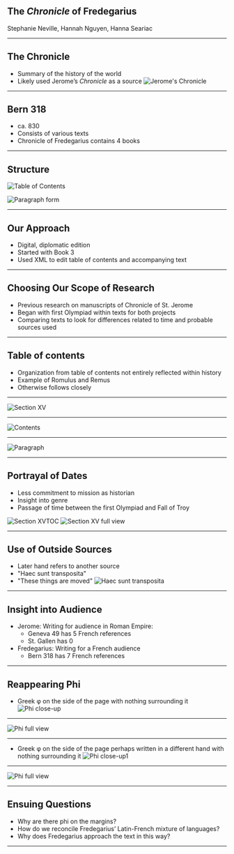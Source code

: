 ## The *Chronicle* of Fredegarius


Stephanie Neville, Hannah Nguyen, Hanna Seariac

---

## The Chronicle

- Summary of the history of the world
- Likely used Jerome’s *Chronicle* as a source
![Jerome's Chronicle](https://raw.githubusercontent.com/HCMID/fredegarius/master/gen49-69v-70r.png)
---

## Bern 318

- ca. 830
- Consists of various texts
- Chronicle of Fredegarius contains 4 books



---

## Structure

![Table of Contents](https://raw.githubusercontent.com/HCMID/fredegarius/master/structuretableofcontents45v.png)


![Paragraph form](https://raw.githubusercontent.com/HCMID/fredegarius/master/structureparagraphs50v.png)

---

## Our Approach

- Digital, diplomatic edition
- Started with Book 3
- Used XML to edit table of contents and accompanying text

---

## Choosing Our Scope of Research

- Previous research on manuscripts of Chronicle of St. Jerome
- Began with first Olympiad within texts for both projects
- Comparing texts to look for differences related to time and probable sources used

---

## Table of contents

- Organization from table of contents not entirely reflected within history
- Example of Romulus and Remus
- Otherwise follows closely

---


![Section XV](https://raw.githubusercontent.com/HCMID/fredegarius/master/Section%20XV.png)

---


![Contents](https://raw.githubusercontent.com/HCMID/fredegarius/master/fred-45v.png)


---


![Paragraph](https://raw.githubusercontent.com/HCMID/fredegarius/master/fred-50r.png)


---

## Portrayal of Dates

- Less commitment to mission as historian
- Insight into genre
- Passage of time between the first Olympiad and Fall of Troy


![Section XVTOC](https://raw.githubusercontent.com/HCMID/fredegarius/master/Section%20XVIII%20TOC.png)
![Section XV full view](https://raw.githubusercontent.com/HCMID/fredegarius/master/Sections%20XV%20and%20XVI%20TOC.png)

---

## Use of Outside Sources

- Later hand refers to another source
- "Haec sunt transposita"
- "These things are moved"
![Haec sunt transposita](https://raw.githubusercontent.com/HCMID/fredegarius/master/upclosemarginText52v.png)
---

## Insight into Audience

- Jerome: Writing for audience in Roman Empire:
    - Geneva 49 has 5 French references
    - St. Gallen has 0
- Fredegarius: Writing for a French audience
    - Bern 318 has 7 French references

---

## Reappearing Phi

- Greek φ on the side of the page with nothing surrounding it
![Phi close-up](https://raw.githubusercontent.com/HCMID/fredegarius/master/Section%2062r%20Phi.png)

---

![Phi full view](https://raw.githubusercontent.com/HCMID/fredegarius/master/Section%2062r%20full%20page%20view.png)


---


- Greek φ on the side of the page perhaps written in a different hand with nothing surrounding it
![Phi close-up1](https://raw.githubusercontent.com/HCMID/fredegarius/master/Second%20random%20phi.png)


---

![Phi full view](https://raw.githubusercontent.com/HCMID/fredegarius/master/Full%20page%20view%20of%20second%20random%20phi.png)

---

## Ensuing Questions

- Why are there phi on the margins?
- How do we reconcile Fredegarius’ Latin-French mixture of languages?
- Why does Fredegarius approach the text in this way?

---
